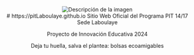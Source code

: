<div style="text-align: center">
  <img src="https://pitLaboulaye.github.io/logoPit.jpg" alt="Descripción de la imagen" />
</div>
<div style="text-align: center">
# https://pitLaboulaye.github.io  
Sitio Web Oficial del Programa PIT 14/17 Sede Laboulaye  

Proyecto de Innovación Educativa 2024  

Deja tu huella, salva el plantea: bolsas ecoamigables
</div>



